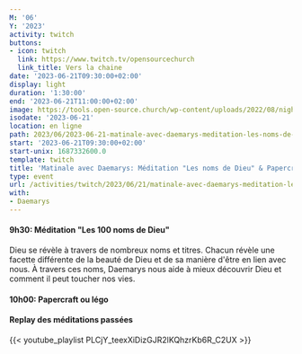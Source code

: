 ```yaml
---
M: '06'
Y: '2023'
activity: twitch
buttons:
- icon: twitch
  link: https://www.twitch.tv/opensourcechurch
  link_title: Vers la chaine
date: '2023-06-21T09:30:00+02:00'
display: light
duration: '1:30:00'
end: '2023-06-21T11:00:00+02:00'
image: https://tools.open-source.church/wp-content/uploads/2022/08/night-sky-osc-noms-de-dieu.jpg
isodate: '2023-06-21'
location: en ligne
path: 2023/06/2023-06-21-matinale-avec-daemarys-meditation-les-noms-de-dieu-papercraft-lego.md
start: '2023-06-21T09:30:00+02:00'
start-unix: 1687332600.0
template: twitch
title: 'Matinale avec Daemarys: Méditation "Les noms de Dieu" & Papercraft / Lego'
type: event
url: /activities/twitch/2023/06/21/matinale-avec-daemarys-meditation-les-noms-de-dieu-papercraft-lego
with:
- Daemarys
---
```

#### 9h30: Méditation "Les 100 noms de Dieu"



Dieu se révèle à travers de nombreux noms et titres. Chacun révèle une facette différente de la beauté de Dieu et de sa manière d'être en lien avec nous. À travers ces noms, Daemarys nous aide à mieux découvrir Dieu et comment il peut toucher nos vies.

#### 10h00: Papercraft ou légo


#### Replay des méditations passées

{{< youtube_playlist PLCjY_teexXiDizGJR2lKQhzrKb6R_C2UX >}}